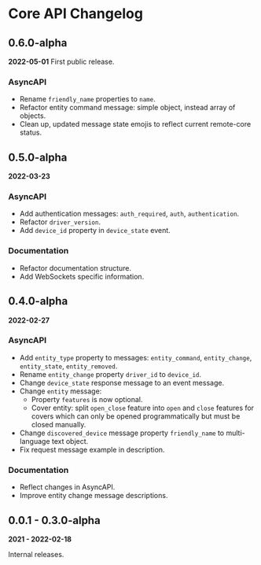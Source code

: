 # Core API Changelog

## 0.6.0-alpha

**2022-05-01** First public release.

### AsyncAPI

- Rename `friendly_name` properties to `name`.
- Refactor entity command message: simple object, instead array of objects.
- Clean up, updated message state emojis to reflect current remote-core status.

## 0.5.0-alpha

**2022-03-23**

### AsyncAPI

- Add authentication messages: `auth_required`, `auth`, `authentication`.
- Refactor `driver_version`.
- Add `device_id` property in `device_state` event.

### Documentation

- Refactor documentation structure.
- Add WebSockets specific information.

## 0.4.0-alpha

**2022-02-27**

### AsyncAPI

- Add `entity_type` property to messages: `entity_command`, `entity_change`, `entity_state`, `entity_removed`.
- Rename `entity_change` property `driver_id` to `device_id`.
- Change `device_state` response message to an event message.
- Change `entity` message:
  - Property `features` is now optional.
  - Cover entity: split `open_close` feature into `open` and `close` features for covers which can only be opened
    programmatically but must be closed manually. 
- Change `discovered_device` message property `friendly_name` to multi-language text object.
- Fix request message example in description.

### Documentation

- Reflect changes in AsyncAPI.
- Improve entity change message descriptions.

## 0.0.1 - 0.3.0-alpha

**2021 - 2022-02-18**

Internal releases.
